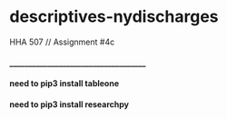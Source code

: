# descriptives-nydischarges
HHA 507 // Assignment #4c

#### ____________________________________
#### need to pip3 install tableone
#### need to pip3 install researchpy